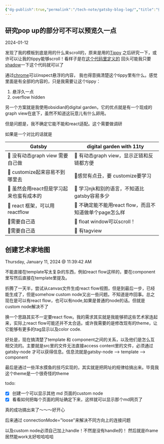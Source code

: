 ```yaml
---
{"dg-publish":true,"permalink":"/tech-note/gatsby-blog-log/","title":"搭建gatsby 博客","tags":["tech-notes"]}
---
```


## 研究pop up的部分可不可以预览久一点

2024-01-12

发现了我的模板到底是用的什么来scroll的，原来是用的[Tippy](https://kabbouchi.github.io/tippyjs-v4-docs/) 之后研究一下，或许可以让我的tippy能够scroll！看样子是在[这个代码里定义的](https://github.com/phartenfeller/gatsby-philipps-foam-theme/blob/93a3fc3fcd93406fc9f6156640921d2767988575/gatsby-philipps-foam-theme/src/components/mdx-components/FoamLink.jsx#L2) 回头可能我只要[shadow](https://www.gatsbyjs.com/docs/how-to/plugins-and-themes/shadowing/)一下这个代码就可以了

通过[chrome](https://medium.com/@AbbasPlusPlus/how-to-check-hover-and-popover-styles-in-chrome-devtools-84c628580401)可以inspect悬浮的内容， 我也得意搞清楚这个tippy里有什么。感觉里面是有全部的内容的，只是我需要让这个tippy：

1. 悬浮久一点
2. overflow hidden

另一个方案就是我使用obsidian的digital garden，它的优点就是有一个现成的graph view在底下，虽然不知道这玩意儿有什么卵用。

但是问题是，我不确定它能不能和react适配。这个需要做调研

如果是一个对比的话就是

| Gatsby | digital garden with 11ty |
| ---- | ---- |
| 🚫 没有动态graph view 需要自己做 | 💚 有动态graph view，显示正链和反链都方便 |
| 😬 customize起来容易不到哪里去 | 😬感觉有点丑，要 customize要学习 |
| 😬 虽然会用react但是学习起来也蛮有成本的<br> | 🚫 学习njk和别的语言，不知道比gatsby容易多少 |
| 💚 react 框架，可以用reactflow | 🚫 不确定能不能用react flow，而且不知道做单个page怎么样 |
| 🚫需要自己造 | 💚 float window可以scroll！ |
| 🚫需要自己造 | 💚 有tagview |

## 创建艺术家地图

Thursday, January 11, 2024 @ 11:39:42 AM

不能直接在template写太复杂的东西，例如react flow这样的，要在component里写然后直接在template里提及。

折腾了一天半，尝试从canvas文件生成react flow视图，但是到最后一步，已经能生成了，但是somehow custom node又出一些问题。不知道是咋回事。总之现在是可以有react flow，也可以有node,如果是普通的node的话。但就是custom node解决不了

换一个思路其实不一定要react flow。我的需求其实就是我能够把这些艺术家连起来，实际上react flow可能还并不太合适。或许我需要的是修改现有的theme，让它能够有更多的tag显示以及color code.

好处是，现在搞清楚了template 和 component之间的关系，以及他们是怎么互相交流的。主要就是src里的文件无法直接access content里的文件，必须通过gatsby-node 才可以获得信息。信息流就是gatsby-node --> template --> component

最后是通过一些浑水摸鱼的技巧实现的，其实就是把网址的规律给搞出来。毕竟我这个theme是一个很奇怪的theme

todo:
- [x]   创建一个可以显示其他 md 页面的custom node
- [x]   看看如何把每个页面的网址确定下来，这样就可以显示那个md网页了

真的成功搞出来了～～～好开心

后来通过 connectionMode="loose"来解决不同方向上的连接问题

以及custom node必须自己加上handle！不然是没有handle的！
然后就是iframe居然能work太好啦哈哈哈

